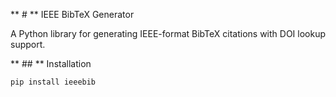 ** # ** IEEE BibTeX Generator

A Python library for generating IEEE-format BibTeX citations with DOI lookup support.

** ## ** Installation

```bash
pip install ieeebib
```
